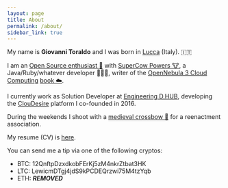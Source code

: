 ```yaml
---
layout: page
title: About
permalink: /about/
sidebar_link: true
---
```

My name is **Giovanni Toraldo** and I was born in [Lucca][lucca] (Italy). 🇮🇹

I am an [Open Source enthusiast 🐧][1] with [SuperCow Powers 🐮][2], a
Java/Ruby/whatever developer 🧑🏻‍💻, writer of the [OpenNebula 3 Cloud Computing][3]
[book ☁️][4].

I currently work as Solution Developer at [Engineering D.HUB][5],
developing the [ClouDesire][6] platform I co-founded in 2016.

During the weekends I shoot with a [medieval crossbow 🎯][7] for a reenactment
association.

My resume (CV) is [here](https://gionn.net/files/giovanni-toraldo-cv.pdf).

[lucca]: https://goo.gl/maps/ULH2ab9wLrNGa3M86
[1]: https://github.com/gionn
[2]: https://serverfault.com/users/72778/giovanni-toraldo
[3]: https://www.packtpub.com/virtualization-and-cloud/opennebula-3-cloud-computing
[4]: https://www.amazon.com/OpenNebula-Cloud-Computing-Giovanni-Toraldo/dp/1849517460
[5]: https://eng.it/dhub
[6]: https://www.cloudesire.com
[7]: https://consanpaolino.org/gallery

You can send me a tip via one of the following cryptos:

* BTC: 12QnftpDzxdkobFErKj5zM4nkrZtbat3HK
* LTC: LewicmDTgj4jdS9kPCDEQrzwi75M4tzYqb
* ETH: ***REMOVED***

[lucca]: https://goo.gl/maps/ULH2ab9wLrNGa3M86
[1]: https://github.com/gionn
[2]: https://serverfault.com/users/72778/giovanni-toraldo
[3]: https://www.packtpub.com/virtualization-and-cloud/opennebula-3-cloud-computing
[4]: https://www.amazon.com/OpenNebula-Cloud-Computing-Giovanni-Toraldo/dp/1849517460
[5]: https://eng.it/dhub
[6]: https://www.cloudesire.com
[7]: https://consanpaolino.org/gallery
